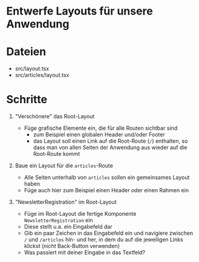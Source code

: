 # Entwerfe Layouts für unsere Anwendung

# Dateien

- src/layout.tsx
- src/articles/layout.tsx

# Schritte

1. "Verschönere" das Root-Layout

   - Füge grafische Elemente ein, die für alle Routen sichtbar sind
     - zum Beispiel einen globalen Header und/oder Footer
     - das Layout soll einen Link auf die Root-Route (`/`) enthalten, so dass man von allen
       Seiten der Anwendung aus wieder auf die Root-Route kommt

2. Baue ein Layout für die `articles`-Route

   - Alle Seiten unterhalb von `articles` sollen ein gemeinsames Layout haben
   - Füge auch hier zum Beispiel einen Header oder einen Rahmen ein

3. "NewsletterRegistration" im Root-Layout

   - Füge im Root-Layout die fertige Komponente `NewsletterRegistration` ein
   - Diese stellt u.a. ein Eingabefeld dar
   - Gib ein paar Zeichen in das Eingabefeld ein und navigiere zwischen `/` und `/articles` hin- und her, in dem du auf die jeweiligen Links klickst (_nicht_ Back-Button verwenden)
   - Was passiert mit deiner Eingabe in das Textfeld?
